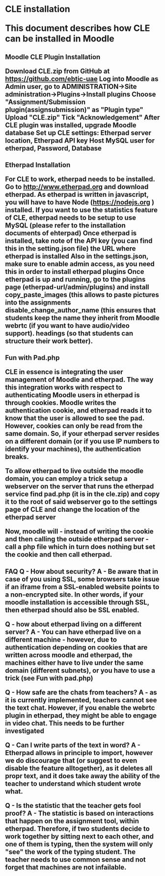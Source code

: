 <h1>CLE installation

This document describes how CLE can be installed in Moodle

<h2>Moodle CLE Plugin Installation

Download CLE.zip from GitHub at https://github.com/ebtic-uae
Log into Moodle as Admin user, go to ADMINISTRATION->Site administration->Plugins->Install plugins
Choose "Assignment/Submission plugin(assignsubmission)" as "Plugin type"
Upload "CLE.zip"
Tick "Acknowledgement"
After CLE plugin was installed, upgrade Moodle database
Set up CLE settings:
    Etherpad server location, Etherpad API key
    Host
    MySQL user for etherpad, Password, Database

<h2>Etherpad Installation

For CLE to work, etherpad needs to be installed. 
  Go to http://www.etherpad.org and download etherpad. As etherpad is written in javascript, you will have to have Node       (https://nodejs.org ) installed.
  If you want to use the statistics feature of CLE, etherpad needs to be setup to use MySQL (please refer to the installation documents of ehterpad)
  Once etherpad is installed, take note of
    the API key (you can find this in the setting.json file)
    the URL where etherpad is installed
    Also in the settings.json, make sure to enable admin access, as you need this in order to install etherpad plugins
  Once etherpad is up and running, go to the plugins page (etherpad-url/admin/plugins) and install
    copy_paste_images (this allows to paste pictures into the assignments
    disable_change_author_name (this ensures that students keep the name they inherit from Moodle
    webrtc (if you want to have audio/video support).
    headings (so that students can structure their work better).

<h2>Fun with Pad.php

  CLE in essence is integrating the user management of Moodle and etherpad. The way this integration works with respect to authenticating Moodle users in etherpad is through cookies. Moodle writes the authentication cookie, and etherpad reads it to know that the user is allowed to see the pad. However, cookies can only be read from the same domain. So, if your etherpad server resides on a different domain (or if you use IP numbers to identify your machines), the authentication breaks.
  
  To allow etherpad to live outside the moodle domain, you can employ a trick 
setup a webserver on the server that runs the etherpad service
find pad.php (it is in the cle.zip) and copy it to the root of said webserver
go to the settings page of CLE and change the location of the etherpad server

  Now, moodle will - instead of writing the cookie and then calling the outside etherpad server - call a php file which in turn does nothing but set the cookie and then call etherpad.

<h2>FAQ
Q - How about security?
A - Be aware that in case of you using SSL, some browsers take issue if an iframe from a SSL-enabled website points to a non-encrypted site. In other words, if your moodle installation is accessible through SSL, then etherpad should also be SSL enabled. 

Q - how about etherpad living on a different server?
A - You can have etherpad live on a different machine - however, due to authentication depending on cookies that are written across moodle and etherpad, the machines either have to live under the same domain (different subnets), or you have to use a trick (see Fun with pad.php)

Q - How safe are the chats from teachers?
A - as it is currently implemented, teachers cannot see the text chat. However, if you enable the webrtc plugin in etherpad, they might be able to engage in video chat. This needs to be further investigated

Q - Can I write parts of the text in word?
A - Etherpad allows in principle to import, however we do discourage that (or suggest to even disable the feature alltogether), as it deletes all propr text, and it does take away the ability of the teacher to understand which student wrote what.

Q - Is the statistic that the teacher gets fool proof?
A - The statistic is based on interactions that happen on the assignment tool, within etherpad. Therefore, if two students decide to work together by sitting next to each other, and one of them is typing, then the system will only "see" the work of the typing student. The teacher needs to use common sense and not forget that machines are not infailable.
